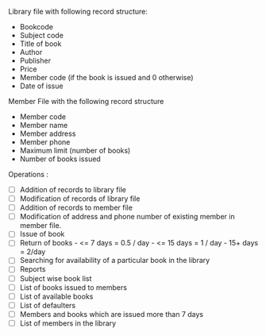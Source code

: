 Library file with following record structure:

-   Bookcode
-   Subject code
-   Title of book
-   Author
-   Publisher
-   Price
-   Member code (if the book is issued and 0 otherwise)
-   Date of issue

Member File with the following record structure

-   Member code
-   Member name
-   Member address
-   Member phone
-   Maximum limit (number of books)
-   Number of books issued

Operations :

-   [ ] Addition of records to library file
-   [ ] Modification of records of library file
-   [ ] Addition of records to member file
-   [ ] Modification of address and phone number of existing member in member file.
-   [ ] Issue of book
-   [ ] Return of books - <= 7 days = 0.5 / day - <= 15 days = 1 / day - 15+ days = 2/day
-   [ ] Searching for availability of a particular book in the library
-   [ ] Reports 
-  	[ ] Subject wise book list 
-	[ ] List of books issued to members 
- 	[ ] List of available books 
- 	[ ] List of defaulters 
- 	[ ] Members and books which are issued more than 7 days 
- 	[ ] List of members in the library
